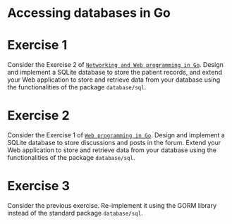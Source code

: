 # Accessing databases in Go

# Exercise 1

Consider the Exercise 2 of [`Networking and Web programming in Go`](../ex4/exercises4.md#excercise-2). 
Design and implement a SQLite database to store the patient records, and extend your Web application to store and retrieve data from your database using the functionalities of the package `database/sql`.

# Exercise 2

Consider the Exercise 1 of [`Web programming in Go`](../ex5/exercises5.md#exercise-1). Design and implement a SQLite database to store discussions and posts in the forum.
Extend your Web application to store and retrieve data from your database using the functionalities of the package `database/sql`.

# Exercise 3

Consider the previous exercise. Re-implement it using the GORM library instead of the standard package `database/sql`.